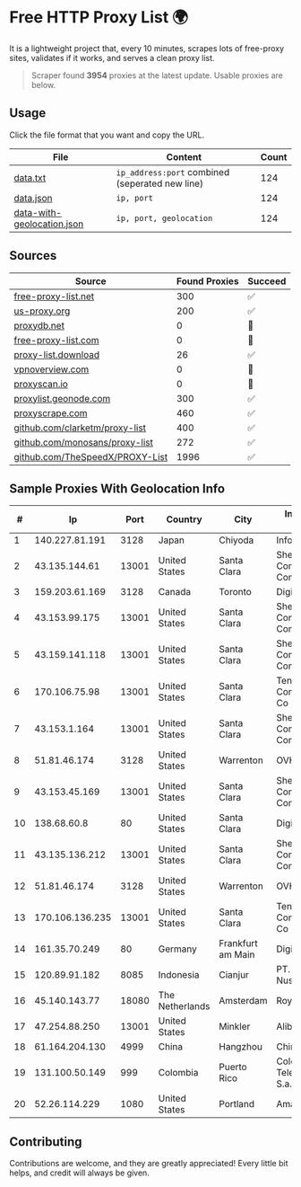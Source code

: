 
# Free HTTP Proxy List 🌍

It is a lightweight project that, every 10 minutes, scrapes lots of free-proxy sites, validates if it works, and serves a clean proxy list.


> Scraper found **3954** proxies at the latest update. Usable proxies are below.

## Usage

Click the file format that you want and copy the URL.


|File|Content|Count|
|----|-------|-----|
|[data.txt](https://raw.githubusercontent.com/themiralay/Proxy-List-World/master/data.txt)|`ip_address:port` combined (seperated new line)|124|
|[data.json](https://raw.githubusercontent.com/themiralay/Proxy-List-World/master/data.json)|`ip, port`|124|
|[data-with-geolocation.json](https://raw.githubusercontent.com/themiralay/Proxy-List-World/master/data-with-geolocation.json)|`ip, port, geolocation`|124|

## Sources

|Source|Found Proxies|Succeed|
|------|-------------|-------|
|[free-proxy-list.net](https://free-proxy-list.net)|300|✅|
|[us-proxy.org](https://www.us-proxy.org)|200|✅|
|[proxydb.net](http://proxydb.net)|0|🚫|
|[free-proxy-list.com](https://free-proxy-list.com/?page=&port=&type%5B%5D=http&type%5B%5D=https&up_time=0&search=Search)|0|🚫|
|[proxy-list.download](https://www.proxy-list.download/HTTP)|26|✅|
|[vpnoverview.com](https://vpnoverview.com/privacy/anonymous-browsing/free-proxy-servers)|0|🚫|
|[proxyscan.io](https://www.proxyscan.io)|0|🚫|
|[proxylist.geonode.com](https://proxylist.geonode.com/api/proxy-list?limit=300&page=1&sort_by=lastChecked&sort_type=desc&protocols=http,https)|300|✅|
|[proxyscrape.com](https://api.proxyscrape.com/v2/?request=displayproxies&protocol=http&timeout=10000&country=all&ssl=all&anonymity=all)|460|✅|
|[github.com/clarketm/proxy-list](https://raw.githubusercontent.com/clarketm/proxy-list/master/proxy-list-raw.txt)|400|✅|
|[github.com/monosans/proxy-list](https://raw.githubusercontent.com/monosans/proxy-list/main/proxies/http.txt)|272|✅|
|[github.com/TheSpeedX/PROXY-List](https://raw.githubusercontent.com/TheSpeedX/PROXY-List/master/http.txt)|1996|✅|


## Sample Proxies With Geolocation Info

|#|Ip|Port|Country|City|Internet Service Provider|
|-|--|----|-------|----|-------------------------|
|1|140.227.81.191|3128|Japan|Chiyoda|InfoSphere|
|2|43.135.144.61|13001|United States|Santa Clara|Shenzhen Tencent Computer Systems Company Limited|
|3|159.203.61.169|3128|Canada|Toronto|DigitalOcean, LLC|
|4|43.153.99.175|13001|United States|Santa Clara|Shenzhen Tencent Computer Systems Company Limited|
|5|43.159.141.118|13001|United States|Santa Clara|Shenzhen Tencent Computer Systems Company Limited|
|6|170.106.75.98|13001|United States|Santa Clara|Tencent Cloud Computing (Beijing) Co|
|7|43.153.1.164|13001|United States|Santa Clara|Shenzhen Tencent Computer Systems Company Limited|
|8|51.81.46.174|3128|United States|Warrenton|OVH SAS|
|9|43.153.45.169|13001|United States|Santa Clara|Shenzhen Tencent Computer Systems Company Limited|
|10|138.68.60.8|80|United States|Santa Clara|DigitalOcean, LLC|
|11|43.135.136.212|13001|United States|Santa Clara|Shenzhen Tencent Computer Systems Company Limited|
|12|51.81.46.174|3128|United States|Warrenton|OVH SAS|
|13|170.106.136.235|13001|United States|Santa Clara|Tencent Cloud Computing (Beijing) Co|
|14|161.35.70.249|80|Germany|Frankfurt am Main|DigitalOcean, LLC|
|15|120.89.91.182|8085|Indonesia|Cianjur|PT. Java Digital Nusantara|
|16|45.140.143.77|18080|The Netherlands|Amsterdam|RoyaleHosting BV|
|17|47.254.88.250|13001|United States|Minkler|Alibaba Cloud LLC|
|18|61.164.204.130|4999|China|Hangzhou|Chinanet|
|19|131.100.50.149|999|Colombia|Puerto Rico|Colombia Telecomunicaciones S.a. ESP|
|20|52.26.114.229|1080|United States|Portland|Amazon.com, Inc.|



## Contributing

Contributions are welcome, and they are greatly appreciated! Every
little bit helps, and credit will always be given.

